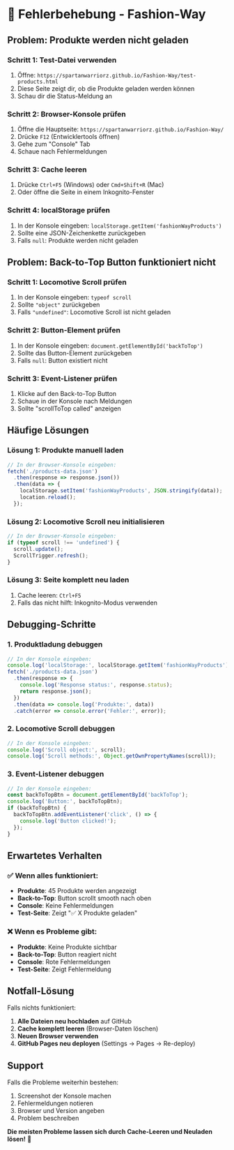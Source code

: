 # 🔧 Fehlerbehebung - Fashion-Way

## Problem: Produkte werden nicht geladen

### Schritt 1: Test-Datei verwenden
1. Öffne: `https://spartanwarriorz.github.io/Fashion-Way/test-products.html`
2. Diese Seite zeigt dir, ob die Produkte geladen werden können
3. Schau dir die Status-Meldung an

### Schritt 2: Browser-Konsole prüfen
1. Öffne die Hauptseite: `https://spartanwarriorz.github.io/Fashion-Way/`
2. Drücke `F12` (Entwicklertools öffnen)
3. Gehe zum "Console" Tab
4. Schaue nach Fehlermeldungen

### Schritt 3: Cache leeren
1. Drücke `Ctrl+F5` (Windows) oder `Cmd+Shift+R` (Mac)
2. Oder öffne die Seite in einem Inkognito-Fenster

### Schritt 4: localStorage prüfen
1. In der Konsole eingeben: `localStorage.getItem('fashionWayProducts')`
2. Sollte eine JSON-Zeichenkette zurückgeben
3. Falls `null`: Produkte werden nicht geladen

## Problem: Back-to-Top Button funktioniert nicht

### Schritt 1: Locomotive Scroll prüfen
1. In der Konsole eingeben: `typeof scroll`
2. Sollte `"object"` zurückgeben
3. Falls `"undefined"`: Locomotive Scroll ist nicht geladen

### Schritt 2: Button-Element prüfen
1. In der Konsole eingeben: `document.getElementById('backToTop')`
2. Sollte das Button-Element zurückgeben
3. Falls `null`: Button existiert nicht

### Schritt 3: Event-Listener prüfen
1. Klicke auf den Back-to-Top Button
2. Schaue in der Konsole nach Meldungen
3. Sollte "scrollToTop called" anzeigen

## Häufige Lösungen

### Lösung 1: Produkte manuell laden
```javascript
// In der Browser-Konsole eingeben:
fetch('./products-data.json')
  .then(response => response.json())
  .then(data => {
    localStorage.setItem('fashionWayProducts', JSON.stringify(data));
    location.reload();
  });
```

### Lösung 2: Locomotive Scroll neu initialisieren
```javascript
// In der Browser-Konsole eingeben:
if (typeof scroll !== 'undefined') {
  scroll.update();
  ScrollTrigger.refresh();
}
```

### Lösung 3: Seite komplett neu laden
1. Cache leeren: `Ctrl+F5`
2. Falls das nicht hilft: Inkognito-Modus verwenden

## Debugging-Schritte

### 1. Produktladung debuggen
```javascript
// In der Konsole eingeben:
console.log('localStorage:', localStorage.getItem('fashionWayProducts'));
fetch('./products-data.json')
  .then(response => {
    console.log('Response status:', response.status);
    return response.json();
  })
  .then(data => console.log('Produkte:', data))
  .catch(error => console.error('Fehler:', error));
```

### 2. Locomotive Scroll debuggen
```javascript
// In der Konsole eingeben:
console.log('Scroll object:', scroll);
console.log('Scroll methods:', Object.getOwnPropertyNames(scroll));
```

### 3. Event-Listener debuggen
```javascript
// In der Konsole eingeben:
const backToTopBtn = document.getElementById('backToTop');
console.log('Button:', backToTopBtn);
if (backToTopBtn) {
  backToTopBtn.addEventListener('click', () => {
    console.log('Button clicked!');
  });
}
```

## Erwartetes Verhalten

### ✅ Wenn alles funktioniert:
- **Produkte**: 45 Produkte werden angezeigt
- **Back-to-Top**: Button scrollt smooth nach oben
- **Console**: Keine Fehlermeldungen
- **Test-Seite**: Zeigt "✅ X Produkte geladen"

### ❌ Wenn es Probleme gibt:
- **Produkte**: Keine Produkte sichtbar
- **Back-to-Top**: Button reagiert nicht
- **Console**: Rote Fehlermeldungen
- **Test-Seite**: Zeigt Fehlermeldung

## Notfall-Lösung

Falls nichts funktioniert:

1. **Alle Dateien neu hochladen** auf GitHub
2. **Cache komplett leeren** (Browser-Daten löschen)
3. **Neuen Browser verwenden**
4. **GitHub Pages neu deployen** (Settings → Pages → Re-deploy)

## Support

Falls die Probleme weiterhin bestehen:
1. Screenshot der Konsole machen
2. Fehlermeldungen notieren
3. Browser und Version angeben
4. Problem beschreiben

**Die meisten Probleme lassen sich durch Cache-Leeren und Neuladen lösen!** 🔧 